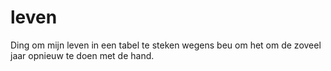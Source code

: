 # leven

Ding om mijn leven in een tabel te steken wegens beu om het om de zoveel jaar opnieuw te doen met de hand. 
